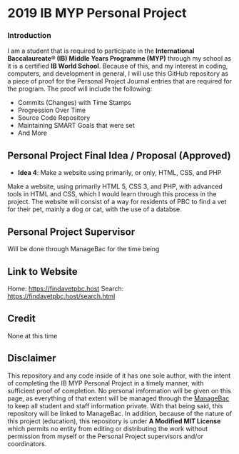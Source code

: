 # 2019 IB MYP Personal Project

### Introduction
I am a student that is required to participate in the **International Baccalaureate® (IB) Middle Years Programme (MYP)** through my school as it is a certified **IB World School**.  Because of this, and my interest in coding, computers, and development in general, I will use this GitHub repository as a piece of proof for the Personal Project Journal entries that are required for the program.  The proof will include the following:

- Commits (Changes) with Time Stamps
- Progression Over Time
- Source Code Repository
- Maintaining SMART Goals that were set
- And More
## Personal Project Final Idea / Proposal **(Approved)**
- **Idea 4**: Make a website using primarily, or only, HTML, CSS, and PHP

Make a website, using primarily HTML 5, CSS 3, and PHP, with advanced tools in HTML and CSS, which I would learn through this process in the project.  The website will consist of a way for residents of PBC to find a vet for their pet, mainly a dog or cat, with the use of a databse.
## Personal Project Supervisor
Will be done through ManageBac for the time being
## Link to Website
Home: https://findavetpbc.host
Search: https://findavetpbc.host/search.html
## Credit
None at this time
## Disclaimer
This repository and any code inside of it has one sole author, with the intent of completing the IB MYP Personal Project in a timely manner, with sufficient proof of completion. No personal imformation will be given on this page, as everything of that extent will be managed through the [ManageBac](https://www.managebac.com) to keep all student and staff information private. With that being said, this repository will be linked to ManageBac. In addition, because of the nature of this project (education), this repository is under **A Modified MIT License** which permits no entity from editing or distributing the work without permission from myself or the Personal Project supervisors and/or coordinators.
